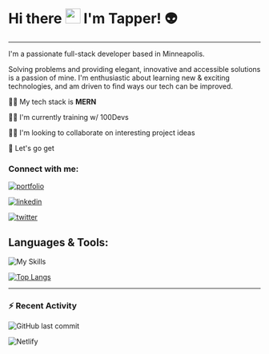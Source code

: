 

# 					Hi there <img src="https://raw.githubusercontent.com/MartinHeinz/MartinHeinz/master/wave.gif" width="30px"> I'm Tapper! 👽

------

I'm a passionate full-stack developer based in Minneapolis. 

Solving problems and providing elegant, innovative and accessible solutions is a passion of mine. I'm enthusiastic about learning new & exciting technologies, and am driven to find ways our tech can be improved.

👨‍💻 My tech stack is **MERN**

🏋️‍♂️ I'm currently training w/ 100Devs

👯‍♀️ I'm looking to collaborate on interesting project ideas

🤸 Let's go get

### Connect with me:

[![portfolio](https://img.shields.io/badge/my_portfolio-000?style=for-the-badge&logo=angellist&logoColor=white)](https://tapper.codes/)

[![linkedin](https://img.shields.io/badge/linkedin-0A66C2?style=for-the-badge&logo=linkedin&logoColor=white)](https://www.linkedin.com/in/thinktapper)

[![twitter](https://img.shields.io/badge/twitter-1DA1F2?style=for-the-badge&logo=twitter&logoColor=white)](https://twitter.com/thinktapper)

## Languages & Tools:

![My Skills](/Users/tapper/gits/QuantumQweef/README.assets/icons.svg)



[![Top Langs](https://github-readme-stats.vercel.app/api/top-langs/?username=theTapper&layout=compact&theme=tokyonight)](https://github.com/theTapper)

------

### :zap: Recent Activity

![GitHub last commit](https://img.shields.io/github/last-commit/QuantumQweef/CodeWars)

![Netlify](https://img.shields.io/netlify/3a2d5e65-167b-4b24-b09c-abbfc0e3de58)
